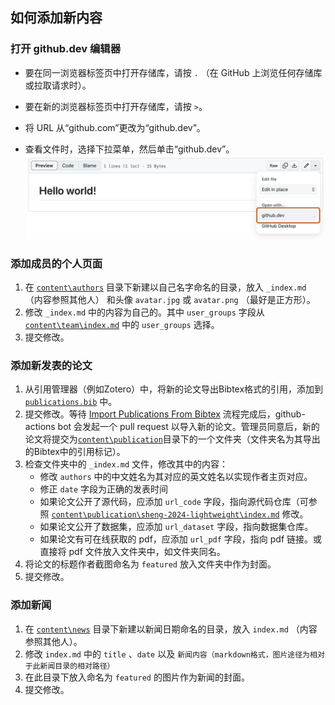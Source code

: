 ## 如何添加新内容

### 打开 github.dev 编辑器

+ 要在同一浏览器标签页中打开存储库，请按 `.` （在 GitHub 上浏览任何存储库或拉取请求时）。

+ 要在新的浏览器标签页中打开存储库，请按 `>`。

+ 将 URL 从“github.com”更改为“github.dev”。

+ 查看文件时，选择下拉菜单，然后单击“github.dev”。
![github.dev](github.dev.png)

### 添加成员的个人页面

1. 在 [`content\authors`](content\authors) 目录下新建以自己名字命名的目录，放入 `_index.md` （内容参照其他人） 和头像 `avatar.jpg` 或 `avatar.png` （最好是正方形）。
2. 修改 `_index.md` 中的内容为自己的。其中 `user_groups` 字段从 [`content\team\index.md`](content\team\index.md) 中的 `user_groups` 选择。
3. 提交修改。

### 添加新发表的论文

1. 从引用管理器（例如Zotero）中，将新的论文导出Bibtex格式的引用，添加到 [`publications.bib`](publications.bib) 中。
2. 提交修改。等待 [Import Publications From Bibtex](https://github.com/LDU-IIPLab/LDU-IIPLab.github.io/actions/workflows/import-publications.yml) 流程完成后，github-actions bot 会发起一个 pull request 以导入新的论文。管理员同意后，新的论文将提交为[`content\publication`](content\publication)目录下的一个文件夹（文件夹名为其导出的Bibtex中的引用标记）。
3. 检查文件夹中的 `_index.md` 文件，修改其中的内容：
    - 修改 `authors` 中的中文姓名为其对应的英文姓名以实现作者主页对应。
    - 修正 `date` 字段为正确的发表时间
    - 如果论文公开了源代码，应添加 `url_code` 字段，指向源代码仓库（可参照  [`content\publication\sheng-2024-lightweight\index.md`](content\publication\sheng-2024-lightweight\index.md) 修改。
    - 如果论文公开了数据集，应添加 `url_dataset` 字段，指向数据集仓库。
    - 如果论文有可在线获取的 pdf，应添加 `url_pdf` 字段，指向 pdf 链接。或直接将 pdf 文件放入文件夹中，如文件夹同名。
4. 将论文的标题作者截图命名为 `featured` 放入文件夹中作为封面。
5. 提交修改。

### 添加新闻

1. 在 [`content\news`](content\news) 目录下新建以新闻日期命名的目录，放入 `index.md` （内容参照其他人）。
2. 修改 `index.md` 中的 `title` 、`date` 以及 `新闻内容（markdown格式，图片途径为相对于此新闻目录的相对路径）`
3. 在此目录下放入命名为 `featured` 的图片作为新闻的封面。
4. 提交修改。
